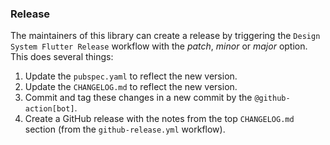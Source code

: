 ### Release

The maintainers of this library can create a release by triggering the `Design System Flutter Release` workflow with the _patch_, _minor_ or _major_ option. This does several things:

1. Update the `pubspec.yaml` to reflect the new version.
2. Update the `CHANGELOG.md` to reflect the new version.
3. Commit and tag these changes in a new commit by the `@github-action[bot]`.
4. Create a GitHub release with the notes from the top `CHANGELOG.md` section (from the `github-release.yml` workflow).
